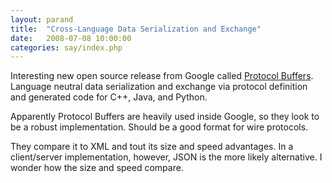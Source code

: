 ```yaml
---
layout: parand
title:  "Cross-Language Data Serialization and Exchange"
date:   2008-07-08 10:00:00
categories: say/index.php
---
```

Interesting new open source release from Google called [Protocol Buffers](http://code.google.com/apis/protocolbuffers/). Language neutral data serialization and exchange via protocol definition and generated code for C++, Java, and Python.

Apparently Protocol Buffers are heavily used inside Google, so they look to be a robust implementation. Should be a good format for wire protocols.

They compare it to XML and tout its size and speed advantages. In a client/server implementation, however, JSON is the more likely alternative. I wonder how the size and speed compare.
